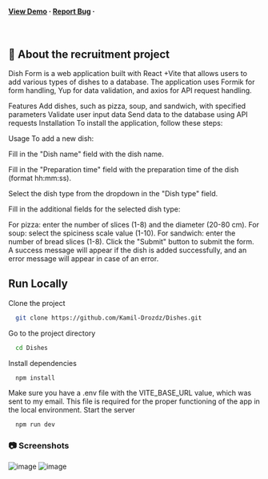 <h4>
    <a href="https://https://dishes-project.vercel.app//">View Demo</a>
  <span> · </span>
    <a href="https://github.com/Kamil-Drozdz/Dishes/issues">Report Bug</a>
  <span> · </span>
  </h4>
</div>

<br />



<!-- About the Project -->
## :star2: About the recruitment project
Dish Form is a web application built with React +Vite  that allows users to add various types of dishes to a database. The application uses Formik for form handling, Yup for data validation, and axios for API request handling.

Features
Add dishes, such as pizza, soup, and sandwich, with specified parameters
Validate user input data
Send data to the database using API requests
Installation
To install the application, follow these steps:

Usage
To add a new dish:

Fill in the "Dish name" field with the dish name.

Fill in the "Preparation time" field with the preparation time of the dish (format hh:mm:ss).

Select the dish type from the dropdown in the "Dish type" field.

Fill in the additional fields for the selected dish type:

For pizza: enter the number of slices (1-8) and the diameter (20-80 cm).
For soup: select the spiciness scale value (1-10).
For sandwich: enter the number of bread slices (1-8).
Click the "Submit" button to submit the form. A success message will appear if the dish is added successfully, and an error message will appear in case of an error.

## Run Locally

Clone the project

```bash
  git clone https://github.com/Kamil-Drozdz/Dishes.git
```

Go to the project directory

```bash
  cd Dishes
```

Install dependencies

```bash
  npm install
```
Make sure you have a .env file with the VITE_BASE_URL value, which was sent to my email. This file is required for the proper functioning of the app in the local environment.
Start the server

```bash
  npm run dev
```

<!-- Screenshots -->
### :camera: Screenshots
![image](https://github.com/Kamil-Drozdz/Dishes/assets/108432936/c571abd0-8839-48d7-96e1-93e92ce49b00)
![image](https://github.com/Kamil-Drozdz/Dishes/assets/108432936/42e64680-3ac8-4d27-9bf5-3bbb7d8d03d8)
